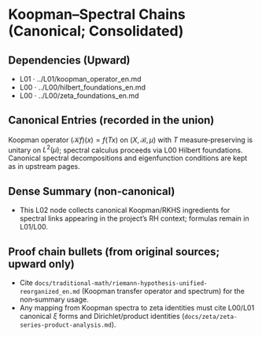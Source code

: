 # Koopman–Spectral Chains (Canonical; Consolidated)

## Dependencies (Upward)
- L01 · ../L01/koopman_operator_en.md
- L00 · ../L00/hilbert_foundations_en.md
- L00 · ../L00/zeta_foundations_en.md

## Canonical Entries (recorded in the union)
Koopman operator $(\mathcal{K}f)(x)=f(Tx)$ on $(X,\mathcal{B},\mu)$ with $T$ measure‑preserving is unitary on $L^{2}(\mu)$; spectral calculus proceeds via L00 Hilbert foundations. Canonical spectral decompositions and eigenfunction conditions are kept as in upstream pages.

## Dense Summary (non‑canonical)
- This L02 node collects canonical Koopman/RKHS ingredients for spectral links appearing in the project’s RH context; formulas remain in L01/L00.

## Proof chain bullets (from original sources; upward only)
- Cite `docs/traditional-math/riemann-hypothesis-unified-reorganized_en.md` (Koopman transfer operator and spectrum) for the non‑summary usage.
- Any mapping from Koopman spectra to zeta identities must cite L00/L01 canonical $\xi$ forms and Dirichlet/product identities (`docs/zeta/zeta-series-product-analysis.md`).
